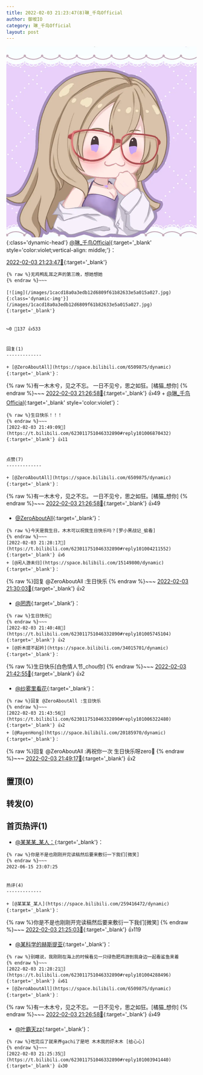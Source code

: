```yaml
---
title: 2022-02-03 21:23:47(8)琳_千鸟Official
author: 御坂IO
category: 琳_千鸟Official
layout: post
---
```


![img](/images/c0a88f85ebd0d056f37b114e0748e69556c8b488.jpg){:class='dynamic-head'}
[@琳_千鸟Official](https://space.bilibili.com/1620923329/dynamic){:target='_blank' style='color:violet;vertical-align: middle;'}：

[2022-02-03 21:23:47🔗](https://t.bilibili.com/623011751046332890){:target='_blank'}

~~~
{% raw %}无鸡鸭乱耳之声的第三晚，想她想她
{% endraw %}~~~

[![img](/images/1cacd18a0a3edb12d6809f61b82633e5a015a027.jpg){:class='dynamic-img'}](/images/1cacd18a0a3edb12d6809f61b82633e5a015a027.jpg){:target='_blank'}


↪️0 💬137 👍533


回复(1)
-------------

+ [@ZeroAboutAll](https://space.bilibili.com/6509875/dynamic){:target='_blank'}：
~~~
{% raw %}有一木木兮，见之不忘。
一日不见兮，思之如狂。[橘猫_想你]
{% endraw %}~~~
[2022-02-03 21:26:58🔗](https://t.bilibili.com/623011751046332890#reply101004142544){:target='_blank'} 👍49
    + [@琳_千鸟Official](https://space.bilibili.com/1620923329/dynamic){:target='_blank' style='color:violet'}：
~~~
{% raw %}生日快乐！！！
{% endraw %}~~~
[2022-02-03 21:49:09🔗](https://t.bilibili.com/623011751046332890#reply101006870432){:target='_blank'} 👍11


点赞(7)
-------------

+ [@ZeroAboutAll](https://space.bilibili.com/6509875/dynamic){:target='_blank'}：
~~~
{% raw %}有一木木兮，见之不忘。
一日不见兮，思之如狂。[橘猫_想你]
{% endraw %}~~~
[2022-02-03 21:26:58🔗](https://t.bilibili.com/623011751046332890#reply101004142544){:target='_blank'} 👍49
+ [@ZeroAboutAll](https://space.bilibili.com/6509875/dynamic){:target='_blank'}：
~~~
{% raw %}今天是我生日，木木可以祝我生日快乐吗？[罗小黑战记_偷看]
{% endraw %}~~~
[2022-02-03 21:28:17🔗](https://t.bilibili.com/623011751046332890#reply101004211552){:target='_blank'} 👍6
+ [@闲人游未归](https://space.bilibili.com/15149800/dynamic){:target='_blank'}：
~~~
{% raw %}回复 @ZeroAboutAll :生日快乐
{% endraw %}~~~
[2022-02-03 21:30:03🔗](https://t.bilibili.com/623011751046332890#reply101004587120){:target='_blank'} 👍2
+ [@罔悫](https://space.bilibili.com/3305625/dynamic){:target='_blank'}：
~~~
{% raw %}生日快乐🥳
{% endraw %}~~~
[2022-02-03 21:40:48🔗](https://t.bilibili.com/623011751046332890#reply101005745104){:target='_blank'} 👍2
+ [@折木提不起衿](https://space.bilibili.com/34015701/dynamic){:target='_blank'}：
~~~
{% raw %}生日快乐[白色情人节_chou你]
{% endraw %}~~~
[2022-02-03 21:42:55🔗](https://t.bilibili.com/623011751046332890#reply101006072480){:target='_blank'} 👍2
+ [@纱雾里看花](https://space.bilibili.com/56794789/dynamic){:target='_blank'}：
~~~
{% raw %}回复 @ZeroAboutAll :生日快乐
{% endraw %}~~~
[2022-02-03 21:43:56🔗](https://t.bilibili.com/623011751046332890#reply101006322480){:target='_blank'} 👍2
+ [@RayenHong](https://space.bilibili.com/20185970/dynamic){:target='_blank'}：
~~~
{% raw %}回复 @ZeroAboutAll :再祝你一次 生日快乐呀zero🥳
{% endraw %}~~~
[2022-02-03 21:49:17🔗](https://t.bilibili.com/623011751046332890#reply101006876176){:target='_blank'} 👍2


置顶(0)
-------------



转发(0)
-------------



首页热评(1)
-------------

+ [@某某某_某人：](https://space.bilibili.com/259416472/dynamic){:target='_blank'}：
~~~
{% raw %}你是不是也刚刚开完读稿然后要来敷衍一下我们[微笑]
{% endraw %}~~~
2022-06-15 23:07:25


热评(4)
-------------

+ [@某某某_某人](https://space.bilibili.com/259416472/dynamic){:target='_blank'}：
~~~
{% raw %}你是不是也刚刚开完读稿然后要来敷衍一下我们[微笑]
{% endraw %}~~~
[2022-02-03 21:25:03🔗](https://t.bilibili.com/623011751046332890#reply101003823632){:target='_blank'} 👍119
+ [@某科学的赫斯提亚](https://space.bilibili.com/471180450/dynamic){:target='_blank'}：
~~~
{% raw %}别瞎说，我刚刚在海上的时候看见一只绿色肥鸡游到我身边一起看鲨鱼来着
{% endraw %}~~~
[2022-02-03 21:28:21🔗](https://t.bilibili.com/623011751046332890#reply101004288496){:target='_blank'} 👍61
+ [@ZeroAboutAll](https://space.bilibili.com/6509875/dynamic){:target='_blank'}：
~~~
{% raw %}有一木木兮，见之不忘。
一日不见兮，思之如狂。[橘猫_想你]
{% endraw %}~~~
[2022-02-03 21:26:58🔗](https://t.bilibili.com/623011751046332890#reply101004142544){:target='_blank'} 👍49
+ [@叶霸天zz](https://space.bilibili.com/1299588960/dynamic){:target='_blank'}：
~~~
{% raw %}吃完瓜了就来养gachi了是吧 木木我的好木木 [给心心]
{% endraw %}~~~
[2022-02-03 21:25:35🔗](https://t.bilibili.com/623011751046332890#reply101003941440){:target='_blank'} 👍30


